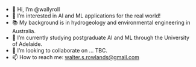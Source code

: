 - 👋 Hi, I’m @wallyroll
- 👀 I’m interested in AI and ML applications for the real world!
- :books: My background is in hydrogeology and environmental engineering in Australia.
- 🌱 I’m currently studying postgraduate AI and ML through the University of Adelaide.
- 💞️ I’m looking to collaborate on ... TBC.
- 📫 How to reach me: walter.s.rowlands@gmail.com

<!---
wallyroll/wallyroll is a ✨ special ✨ repository because its `README.md` (this file) appears on your GitHub profile.
You can click the Preview link to take a look at your changes.
--->
